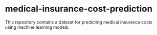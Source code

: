 # medical-insurance-cost-prediction
This repository contains a dataset for predicting medical insurance costs using machine learning models.
